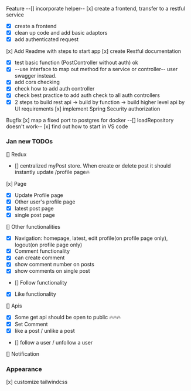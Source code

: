 Feature
--[] incorporate helper--
[x] create a frontend, transfer to a restful service
  - [x] create a frontend
  - [x] clean up code and add basic adaptors
  - [x] add authenticated request

[x] Add Readme with steps to start app
[x] create Restful documentation
  - [x] test basic function (PostController without auth) ok
  - [x] --use interface to map out method for a service or controller-- user swagger instead.
  - [x] add cors checking
  - [x] check how to add auth controller
  - [x] check best practice to add auth check to all auth controllers
  - [x] 2 steps to build rest api -> build by function -> build higher level api by UI requirements
[x] implement Spring Security authorization

Bugfix
[x] map a fixed port to postgres for docker
--[] loadRepository doesn't work--
[x] find out how to start in VS code

### Jan new TODOs
[] Redux
 - [] centralized myPost store. When create or delete post it should instantly update /profile page🔥

[x] Page
 - [x] Update Profile page
 - [x] Other user's profile page
 - [x] latest post page
 - [x] single post page

[] Other functionalities
 - [x] Navigation: homepage, latest, edit profile(on profile page only), logout(on profile page only)
 - [x] Comment functionality
  - [x] can create comment
  - [x] show comment number on posts
  - [x] show comments on single post
 - [] Follow functionality
 - [x] Like functionality

[] Apis
 - [x] Some get api should be open to public 🔥🔥🔥
 - [x] Set Comment
 - [x] like a post / unlike a post
 - [] follow a user / unfollow a user

[] Notification

### Appearance
[x] customize tailwindcss
